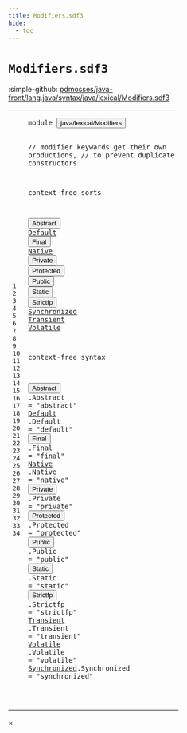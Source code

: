 ```yaml
---
title: Modifiers.sdf3
hide:
  - toc
---
```


# `Modifiers.sdf3`

:simple-github: [pdmosses/java-front/lang.java/syntax/java/lexical/Modifiers.sdf3]

[pdmosses/java-front/lang.java/syntax/java/lexical/Modifiers.sdf3]: https://github.com/pdmosses/java-front/blob/master/lang.java/syntax/java/lexical/Modifiers.sdf3 "The source file on GitHub"

<div class="sdf3"><table class="highlighttable"><tbody><tr><td class="linenos"><div class="linenodiv"><pre><span></span>1
2
3
4
5
6
7
8
9
10
11
12
13
14
15
16
17
18
19
20
21
22
23
24
25
26
27
28
29
30
31
32
33
34
</pre></div></td>
<td class="code"><pre><code><span class="keyword">module</span> <button class="modal-open" id="java/lexical/Modifiers_1_8" title="a definition with multiple references" data-urls="../Main.sdf3/#java/lexical/Modifiers line 10_3; ../../classes/ClassDeclarations.sdf3/#java/lexical/Modifiers line 7_3; ../../classes/ConstructorDeclarations.sdf3/#java/lexical/Modifiers line 8_3; ../../classes/FieldDeclarations.sdf3/#java/lexical/Modifiers line 7_3; ../../classes/MethodDeclarations.sdf3/#java/lexical/Modifiers line 9_3; ../../interfaces/AnnotationTypes.sdf3/#java/lexical/Modifiers line 8_3; ../../interfaces/ConstantDeclarations.sdf3/#java/lexical/Modifiers line 6_3; ../../interfaces/InterfaceDeclarations.sdf3/#java/lexical/Modifiers line 7_3; ../../interfaces/InterfaceMethodDeclarations.sdf3/#java/lexical/Modifiers line 6_3">java/lexical/Modifiers</button>

<span class="layout">//  modifier keywards get their own productions,</span>
<span class="layout">//  to prevent duplicate constructors</span>

<span class="keyword">context-free sorts</span>

  <button class="modal-open" id="Abstract_8_3" title="a definition with multiple references" data-urls="../../classes/ClassDeclarations.sdf3/#Abstract line 45_19; ../../classes/MethodDeclarations.sdf3/#Abstract line 49_20; ../../interfaces/AnnotationTypes.sdf3/#Abstract line 42_35; ../../interfaces/InterfaceDeclarations.sdf3/#Abstract line 37_23; ../../interfaces/InterfaceMethodDeclarations.sdf3/#Abstract line 22_29">Abstract</button>
  <a href="../../interfaces/InterfaceMethodDeclarations.sdf3/#Default_23_29" id="Default_9_3" title="a definition with a single reference">Default</a>
  <button class="modal-open" id="Final_10_3" title="a definition with multiple references" data-urls="../../classes/ClassDeclarations.sdf3/#Final line 47_19; ../../classes/FieldDeclarations.sdf3/#Final line 44_19; ../../classes/MethodDeclarations.sdf3/#Final line 51_20, 74_22; ../../interfaces/ConstantDeclarations.sdf3/#Final line 23_22">Final</button>
  <a href="../../classes/MethodDeclarations.sdf3/#Native_53_20" id="Native_11_3" title="a definition with a single reference">Native</a>
  <button class="modal-open" id="Private_12_3" title="a definition with multiple references" data-urls="../../classes/ClassDeclarations.sdf3/#Private line 44_19; ../../classes/ConstructorDeclarations.sdf3/#Private line 32_25; ../../classes/FieldDeclarations.sdf3/#Private line 42_19; ../../classes/MethodDeclarations.sdf3/#Private line 48_20; ../../interfaces/InterfaceDeclarations.sdf3/#Private line 36_23">Private</button>
  <button class="modal-open" id="Protected_13_3" title="a definition with multiple references" data-urls="../../classes/ClassDeclarations.sdf3/#Protected line 43_19; ../../classes/ConstructorDeclarations.sdf3/#Protected line 33_25; ../../classes/FieldDeclarations.sdf3/#Protected line 41_19; ../../classes/MethodDeclarations.sdf3/#Protected line 47_20; ../../interfaces/InterfaceDeclarations.sdf3/#Protected line 35_23">Protected</button>
  <button class="modal-open" id="Public_14_3" title="a definition with multiple references" data-urls="../../classes/ClassDeclarations.sdf3/#Public line 42_19; ../../classes/ConstructorDeclarations.sdf3/#Public line 31_25; ../../classes/FieldDeclarations.sdf3/#Public line 40_19; ../../classes/MethodDeclarations.sdf3/#Public line 46_20; ../../interfaces/AnnotationTypes.sdf3/#Public line 41_35; ../../interfaces/ConstantDeclarations.sdf3/#Public line 21_22; ../../interfaces/InterfaceDeclarations.sdf3/#Public line 34_23; ../../interfaces/InterfaceMethodDeclarations.sdf3/#Public line 21_29">Public</button>
  <button class="modal-open" id="Static_15_3" title="a definition with multiple references" data-urls="../../classes/ClassDeclarations.sdf3/#Static line 46_19; ../../classes/FieldDeclarations.sdf3/#Static line 43_19; ../../classes/MethodDeclarations.sdf3/#Static line 50_20; ../../interfaces/ConstantDeclarations.sdf3/#Static line 22_22; ../../interfaces/InterfaceDeclarations.sdf3/#Static line 38_23; ../../interfaces/InterfaceMethodDeclarations.sdf3/#Static line 24_29">Static</button>
  <button class="modal-open" id="Strictfp_16_3" title="a definition with multiple references" data-urls="../../classes/ClassDeclarations.sdf3/#Strictfp line 48_19; ../../classes/MethodDeclarations.sdf3/#Strictfp line 54_20; ../../interfaces/InterfaceDeclarations.sdf3/#Strictfp line 39_23; ../../interfaces/InterfaceMethodDeclarations.sdf3/#Strictfp line 25_29">Strictfp</button>
  <a href="../../classes/MethodDeclarations.sdf3/#Synchronized_52_20" id="Synchronized_17_3" title="a definition with a single reference">Synchronized</a>
  <a href="../../classes/FieldDeclarations.sdf3/#Transient_45_19" id="Transient_18_3" title="a definition with a single reference">Transient</a>
  <a href="../../classes/FieldDeclarations.sdf3/#Volatile_46_19" id="Volatile_19_3" title="a definition with a single reference">Volatile</a>

<span class="keyword">context-free syntax</span>

  <button class="modal-open" id="Abstract_23_3" title="a definition with multiple references" data-urls="../../classes/ClassDeclarations.sdf3/#Abstract line 45_19; ../../classes/MethodDeclarations.sdf3/#Abstract line 49_20; ../../interfaces/AnnotationTypes.sdf3/#Abstract line 42_35; ../../interfaces/InterfaceDeclarations.sdf3/#Abstract line 37_23; ../../interfaces/InterfaceMethodDeclarations.sdf3/#Abstract line 22_29">Abstract</button>    .<span class="cons_Constructor"><span id="Abstract_23_16" title="a definition with no references">Abstract</span></span>     = <span class="cons_Lit">"abstract"</span>
  <a href="../../interfaces/InterfaceMethodDeclarations.sdf3/#Default_23_29" id="Default_24_3" title="a definition with a single reference">Default</a>     .<span class="cons_Constructor"><span id="Default_24_16" title="a definition with no references">Default</span></span>      = <span class="cons_Lit">"default"</span>
  <button class="modal-open" id="Final_25_3" title="a definition with multiple references" data-urls="../../classes/ClassDeclarations.sdf3/#Final line 47_19; ../../classes/FieldDeclarations.sdf3/#Final line 44_19; ../../classes/MethodDeclarations.sdf3/#Final line 51_20, 74_22; ../../interfaces/ConstantDeclarations.sdf3/#Final line 23_22">Final</button>       .<span class="cons_Constructor"><span id="Final_25_16" title="a definition with no references">Final</span></span>        = <span class="cons_Lit">"final"</span>
  <a href="../../classes/MethodDeclarations.sdf3/#Native_53_20" id="Native_26_3" title="a definition with a single reference">Native</a>      .<span class="cons_Constructor"><span id="Native_26_16" title="a definition with no references">Native</span></span>       = <span class="cons_Lit">"native"</span>
  <button class="modal-open" id="Private_27_3" title="a definition with multiple references" data-urls="../../classes/ClassDeclarations.sdf3/#Private line 44_19; ../../classes/ConstructorDeclarations.sdf3/#Private line 32_25; ../../classes/FieldDeclarations.sdf3/#Private line 42_19; ../../classes/MethodDeclarations.sdf3/#Private line 48_20; ../../interfaces/InterfaceDeclarations.sdf3/#Private line 36_23">Private</button>     .<span class="cons_Constructor"><span id="Private_27_16" title="a definition with no references">Private</span></span>      = <span class="cons_Lit">"private"</span>
  <button class="modal-open" id="Protected_28_3" title="a definition with multiple references" data-urls="../../classes/ClassDeclarations.sdf3/#Protected line 43_19; ../../classes/ConstructorDeclarations.sdf3/#Protected line 33_25; ../../classes/FieldDeclarations.sdf3/#Protected line 41_19; ../../classes/MethodDeclarations.sdf3/#Protected line 47_20; ../../interfaces/InterfaceDeclarations.sdf3/#Protected line 35_23">Protected</button>   .<span class="cons_Constructor"><span id="Protected_28_16" title="a definition with no references">Protected</span></span>    = <span class="cons_Lit">"protected"</span>
  <button class="modal-open" id="Public_29_3" title="a definition with multiple references" data-urls="../../classes/ClassDeclarations.sdf3/#Public line 42_19; ../../classes/ConstructorDeclarations.sdf3/#Public line 31_25; ../../classes/FieldDeclarations.sdf3/#Public line 40_19; ../../classes/MethodDeclarations.sdf3/#Public line 46_20; ../../interfaces/AnnotationTypes.sdf3/#Public line 41_35; ../../interfaces/ConstantDeclarations.sdf3/#Public line 21_22; ../../interfaces/InterfaceDeclarations.sdf3/#Public line 34_23; ../../interfaces/InterfaceMethodDeclarations.sdf3/#Public line 21_29">Public</button>      .<span class="cons_Constructor"><span id="Public_29_16" title="a definition with no references">Public</span></span>       = <span class="cons_Lit">"public"</span>
  <button class="modal-open" id="Static_30_3" title="a definition with multiple references" data-urls="../../classes/ClassDeclarations.sdf3/#Static line 46_19; ../../classes/FieldDeclarations.sdf3/#Static line 43_19; ../../classes/MethodDeclarations.sdf3/#Static line 50_20; ../../interfaces/ConstantDeclarations.sdf3/#Static line 22_22; ../../interfaces/InterfaceDeclarations.sdf3/#Static line 38_23; ../../interfaces/InterfaceMethodDeclarations.sdf3/#Static line 24_29">Static</button>      .<span class="cons_Constructor"><span id="Static_30_16" title="a definition with no references">Static</span></span>       = <span class="cons_Lit">"static"</span>
  <button class="modal-open" id="Strictfp_31_3" title="a definition with multiple references" data-urls="../../classes/ClassDeclarations.sdf3/#Strictfp line 48_19; ../../classes/MethodDeclarations.sdf3/#Strictfp line 54_20; ../../interfaces/InterfaceDeclarations.sdf3/#Strictfp line 39_23; ../../interfaces/InterfaceMethodDeclarations.sdf3/#Strictfp line 25_29">Strictfp</button>    .<span class="cons_Constructor"><span id="Strictfp_31_16" title="a definition with no references">Strictfp</span></span>     = <span class="cons_Lit">"strictfp"</span>
  <a href="../../classes/FieldDeclarations.sdf3/#Transient_45_19" id="Transient_32_3" title="a definition with a single reference">Transient</a>   .<span class="cons_Constructor"><span id="Transient_32_16" title="a definition with no references">Transient</span></span>    = <span class="cons_Lit">"transient"</span>
  <a href="../../classes/FieldDeclarations.sdf3/#Volatile_46_19" id="Volatile_33_3" title="a definition with a single reference">Volatile</a>    .<span class="cons_Constructor"><span id="Volatile_33_16" title="a definition with no references">Volatile</span></span>     = <span class="cons_Lit">"volatile"</span>
  <a href="../../classes/MethodDeclarations.sdf3/#Synchronized_52_20" id="Synchronized_34_3" title="a definition with a single reference">Synchronized</a>.<span class="cons_Constructor"><span id="Synchronized_34_16" title="a definition with no references">Synchronized</span></span> = <span class="cons_Lit">"synchronized"</span>

</code></pre></td></tr></tbody></table></div>

<div id="modal">
  <div id="modal-content">
    <span id="modal-close">&times;</span>
    <h2 id="modal-h2"></h2>
    <p  id="modal-p"></p>
    <ul id="modal-ul"></ul>
  </div>
</div>
